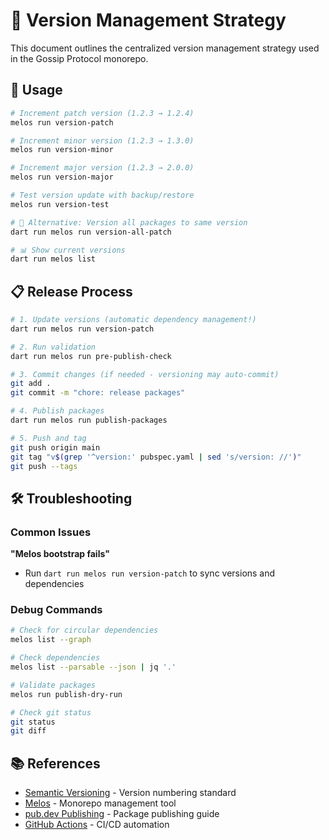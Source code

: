 # 🔢 Version Management Strategy

This document outlines the centralized version management strategy used in the Gossip Protocol monorepo.

## 🚀 Usage

```bash
# Increment patch version (1.2.3 → 1.2.4)
melos run version-patch

# Increment minor version (1.2.3 → 1.3.0)
melos run version-minor

# Increment major version (1.2.3 → 2.0.0)
melos run version-major

# Test version update with backup/restore
melos run version-test

# 🔄 Alternative: Version all packages to same version
dart run melos run version-all-patch

# 📊 Show current versions
dart run melos list
```

## 📋 Release Process

```bash
# 1. Update versions (automatic dependency management!)
dart run melos run version-patch

# 2. Run validation
dart run melos run pre-publish-check

# 3. Commit changes (if needed - versioning may auto-commit)
git add .
git commit -m "chore: release packages"

# 4. Publish packages
dart run melos run publish-packages

# 5. Push and tag
git push origin main
git tag "v$(grep '^version:' pubspec.yaml | sed 's/version: //')"
git push --tags
```

## 🛠️ Troubleshooting

### Common Issues

**"Melos bootstrap fails"**
- Run `dart run melos run version-patch` to sync versions and dependencies

### Debug Commands

```bash
# Check for circular dependencies
melos list --graph

# Check dependencies
melos list --parsable --json | jq '.'

# Validate packages
melos run publish-dry-run

# Check git status
git status
git diff
```

## 📚 References

- [Semantic Versioning](https://semver.org/) - Version numbering standard
- [Melos](https://melos.invertase.dev/) - Monorepo management tool
- [pub.dev Publishing](https://dart.dev/tools/pub/publishing) - Package publishing guide
- [GitHub Actions](https://docs.github.com/en/actions) - CI/CD automation
